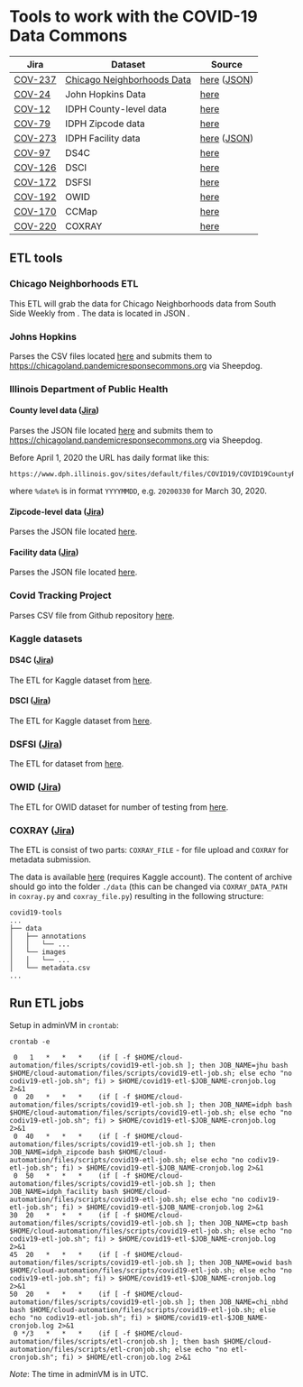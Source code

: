 # Tools to work with the COVID-19 Data Commons

| Jira | Dataset | Source |
| --- | --- | --- |
| [COV-237][cov-237] | [Chicago Neighborhoods Data](#chicago-neighborhoods-etl) | [here][chi-nbhd] ([JSON][chi-nbhd-json]) |
| [COV-24][cov-24] | John Hopkins Data | [here][jhu] |
| [COV-12][cov-12] | IDPH County-level data | [here][idph-county] |
| [COV-79][cov-79] | IDPH Zipcode data| [here][idph-zipcode] |
| [COV-273][cov-273] | IDPH Facility data | [here][idph-facility-json] ([JSON][idph-facility-json]) |
| [COV-97][cov-97] | DS4C | [here][ds4c] |
| [COV-126][cov-126] | DSCI | [here][dsci] |
| [COV-172][cov-172] | DSFSI | [here][dsfsi] |
| [COV-192][cov-192] | OWID | [here][owid] |
| [COV-170][cov-170] | CCMap | [here][ccmap] |
| [COV-220][cov-220] | COXRAY | [here][coxray] |

## ETL tools

### Chicago Neighborhoods ETL

This ETL will grab the data for Chicago Neighborhoods data from South Side Weekly from .
The data is located in JSON .

### Johns Hopkins

Parses the CSV files located [here](https://github.com/CSSEGISandData/COVID-19/tree/master/csse_covid_19_data/csse_covid_19_time_series) and submits them to https://chicagoland.pandemicresponsecommons.org via Sheepdog.

### Illinois Department of Public Health

#### County level data ([Jira]())

Parses the JSON file located [here](http://www.dph.illinois.gov/sitefiles/COVIDTestResults.json) and submits them to https://chicagoland.pandemicresponsecommons.org via Sheepdog.

Before April 1, 2020 the URL has daily format like this:

    https://www.dph.illinois.gov/sites/default/files/COVID19/COVID19CountyResults%date%.json

where `%date%` is in format `YYYYMMDD`, e.g. `20200330` for March 30, 2020.

#### Zipcode-level data ([Jira]())

Parses the JSON file located [here](http://dph.illinois.gov/sitefiles/COVIDZip.json?nocache=1).

#### Facility data ([Jira]())

Parses the JSON file located [here](https://dph.illinois.gov/sitefiles/COVIDLTC.json).

### Covid Tracking Project

Parses CSV file from Github repository [here](https://raw.githubusercontent.com/COVID19Tracking/covid-tracking-data/master/data/states_daily_4pm_et.csv).

### Kaggle datasets

#### DS4C ([Jira]())

The ETL for Kaggle dataset from [here](https://www.kaggle.com/kimjihoo/coronavirusdataset?select=PatientInfo.csv).

#### DSCI ([Jira]())

The ETL for Kaggle dataset from [here](https://www.kaggle.com/ardisragen/indonesia-coronavirus-cases?select=patient.csv).

### DSFSI ([Jira]())

The ETL for dataset from [here](https://github.com/dsfsi/covid19africa/tree/master/data/line_lists).

### OWID ([Jira]())

The ETL for OWID dataset for number of testing from [here](https://github.com/owid/covid-19-data/tree/master/public/data/testing).

### COXRAY ([Jira]())

The ETL is consist of two parts: `COXRAY_FILE` - for file upload and `COXRAY` for metadata submission.

The data is available [here](https://www.kaggle.com/bachrr/covid-chest-xray) (requires Kaggle account).
The content of archive should go into the folder `./data` (this can be changed via `COXRAY_DATA_PATH` in `coxray.py` and `coxray_file.py`) resulting in the following structure:

```
covid19-tools
...
├── data
│   ├── annotations
│   │   └── ...
│   └── images
│   │   └── ...
│   └── metadata.csv
...
```

## Run ETL jobs

Setup in adminVM in `crontab`:

```
crontab -e
```

```
 0   1   *   *   *    (if [ -f $HOME/cloud-automation/files/scripts/covid19-etl-job.sh ]; then JOB_NAME=jhu bash $HOME/cloud-automation/files/scripts/covid19-etl-job.sh; else echo "no codiv19-etl-job.sh"; fi) > $HOME/covid19-etl-$JOB_NAME-cronjob.log 2>&1
 0  20   *   *   *    (if [ -f $HOME/cloud-automation/files/scripts/covid19-etl-job.sh ]; then JOB_NAME=idph bash $HOME/cloud-automation/files/scripts/covid19-etl-job.sh; else echo "no codiv19-etl-job.sh"; fi) > $HOME/covid19-etl-$JOB_NAME-cronjob.log 2>&1
 0  40   *   *   *    (if [ -f $HOME/cloud-automation/files/scripts/covid19-etl-job.sh ]; then JOB_NAME=idph_zipcode bash $HOME/cloud-automation/files/scripts/covid19-etl-job.sh; else echo "no codiv19-etl-job.sh"; fi) > $HOME/covid19-etl-$JOB_NAME-cronjob.log 2>&1
 0  50   *   *   *    (if [ -f $HOME/cloud-automation/files/scripts/covid19-etl-job.sh ]; then JOB_NAME=idph_facility bash $HOME/cloud-automation/files/scripts/covid19-etl-job.sh; else echo "no codiv19-etl-job.sh"; fi) > $HOME/covid19-etl-$JOB_NAME-cronjob.log 2>&1
30  20   *   *   *    (if [ -f $HOME/cloud-automation/files/scripts/covid19-etl-job.sh ]; then JOB_NAME=ctp bash $HOME/cloud-automation/files/scripts/covid19-etl-job.sh; else echo "no codiv19-etl-job.sh"; fi) > $HOME/covid19-etl-$JOB_NAME-cronjob.log 2>&1
45  20   *   *   *    (if [ -f $HOME/cloud-automation/files/scripts/covid19-etl-job.sh ]; then JOB_NAME=owid bash $HOME/cloud-automation/files/scripts/covid19-etl-job.sh; else echo "no codiv19-etl-job.sh"; fi) > $HOME/covid19-etl-$JOB_NAME-cronjob.log 2>&1
50  20   *   *   *    (if [ -f $HOME/cloud-automation/files/scripts/covid19-etl-job.sh ]; then JOB_NAME=chi_nbhd bash $HOME/cloud-automation/files/scripts/covid19-etl-job.sh; else echo "no codiv19-etl-job.sh"; fi) > $HOME/covid19-etl-$JOB_NAME-cronjob.log 2>&1
 0 */3   *   *   *    (if [ -f $HOME/cloud-automation/files/scripts/etl-cronjob.sh ]; then bash $HOME/cloud-automation/files/scripts/etl-cronjob.sh; else echo "no etl-cronjob.sh"; fi) > $HOME/etl-cronjob.log 2>&1
```

*Note*: The time in adminVM is in UTC.

  [chi-nbhd]: https://covid19neighborhoods.southsideweekly.com/
  [chi-nbhd-json]: https://covid19neighborhoods.southsideweekly.com/page-data/index/page-data.json
  [jhu]: https://github.com/CSSEGISandData/COVID-19/tree/master/csse_covid_19_data/csse_covid_19_time_series
  [idph-county]: http://www.dph.illinois.gov/sitefiles/COVIDTestResults.json?nocache=1
  [idph-zipcode]: http://dph.illinois.gov/sitefiles/COVIDZip.json?nocache=1
  [idph-facility]: https://dph.illinois.gov/covid19/long-term-care-facility-outbreaks-covid-19
  [idph-facility-json]: https://dph.illinois.gov/sitefiles/COVIDLTC.json?nocache=1
  [ds4c]: https://www.kaggle.com/kimjihoo/coronavirusdataset#PatientInfo.csv
  [dsci]: https://www.kaggle.com/ardisragen/indonesia-coronavirus-cases
  [dsfsi]: https://github.com/dsfsi/covid19africa/tree/master/data/line_lists
  [owid]: https://github.com/owid/covid-19-data/blob/master/public/data/testing/covid-testing-latest-data-source-details.csv
  [coxray]: https://www.kaggle.com/bachrr/covid-chest-xray
  [ccmap]: https://github.com/covidcaremap/covid19-healthsystemcapacity/tree/master/data/published
  [cov-12]: https://occ-data.atlassian.net/browse/COV-12
  [cov-24]: https://occ-data.atlassian.net/browse/COV-24
  [cov-79]: https://occ-data.atlassian.net/browse/COV-79
  [cov-97]: https://occ-data.atlassian.net/browse/COV-97
  [cov-126]: https://occ-data.atlassian.net/browse/COV-126
  [cov-170]: https://occ-data.atlassian.net/browse/COV-170
  [cov-172]: https://occ-data.atlassian.net/browse/COV-172
  [cov-192]: https://occ-data.atlassian.net/browse/COV-192
  [cov-220]: https://occ-data.atlassian.net/browse/COV-220
  [cov-237]: https://occ-data.atlassian.net/browse/COV-237
  [cov-273]: https://occ-data.atlassian.net/browse/COV-273
